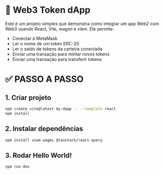 # 💸 Web3 Token dApp

Este é um projeto simples que demonstra como integrar um app Web2 com Web3 usando React, Vite, wagmi e viem. Ele permite:

- Conectar à MetaMask
- Ler o nome de um token ERC-20
- Ler o saldo de tokens da carteira conectada
- Enviar uma transação para mintar novos tokens
- Enviar uma transação para transferir tokens

# ✅ PASSO A PASSO

## 1. Criar projeto

```bash
npm create vite@latest my-dapp -- --template react
npm install
```

## 2. Instalar dependências

```bash
npm install viem wagmi @tanstack/react-query
```

## 3. Rodar Hello World!

```bash
npm run dev
```
